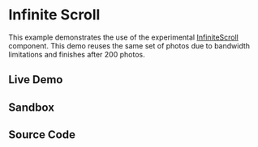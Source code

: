 # Infinite Scroll

This example demonstrates the use of the experimental
[InfiniteScroll](/documentation#InfiniteScroll) component. This demo reuses the
same set of photos due to bandwidth limitations and finishes after 200 photos.

## Live Demo

<InfiniteScrollExample layout="masonry" />

## Sandbox

<StackBlitzLink href="github/igordanchenko/react-photo-album/tree/next/examples/infinite-scroll" file="src/App.tsx" title="react-photo-album-infinite-scroll" description="react-photo-album infinite scroll" />

## Source Code

<GitHubLink suffix="infinite-scroll" />
